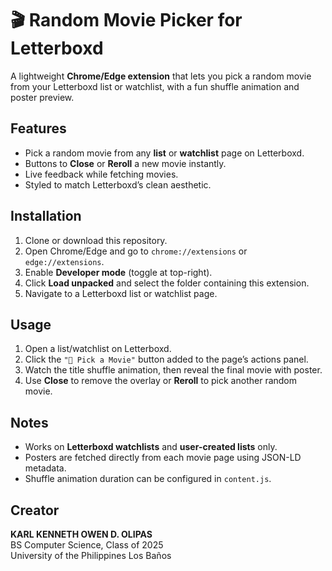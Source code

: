 # 🎬 Random Movie Picker for Letterboxd

A lightweight **Chrome/Edge extension** that lets you pick a random movie from your Letterboxd list or watchlist, with a fun shuffle animation and poster preview.  

## Features

- Pick a random movie from any **list** or **watchlist** page on Letterboxd.  
- Buttons to **Close** or **Reroll** a new movie instantly.  
- Live feedback while fetching movies.  
- Styled to match Letterboxd’s clean aesthetic.  

## Installation

1. Clone or download this repository.  
2. Open Chrome/Edge and go to `chrome://extensions` or `edge://extensions`.  
3. Enable **Developer mode** (toggle at top-right).  
4. Click **Load unpacked** and select the folder containing this extension.  
5. Navigate to a Letterboxd list or watchlist page.  

## Usage

1. Open a list/watchlist on Letterboxd.  
2. Click the `"🎲 Pick a Movie"` button added to the page’s actions panel.  
3. Watch the title shuffle animation, then reveal the final movie with poster.  
4. Use **Close** to remove the overlay or **Reroll** to pick another random movie.  

## Notes

- Works on **Letterboxd watchlists** and **user-created lists** only.  
- Posters are fetched directly from each movie page using JSON-LD metadata.  
- Shuffle animation duration can be configured in `content.js`.  

## Creator

**KARL KENNETH OWEN D. OLIPAS**  
BS Computer Science, Class of 2025  
University of the Philippines Los Baños  